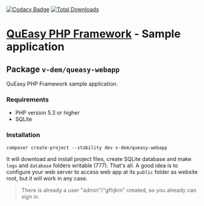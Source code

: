 [![Codacy Badge](https://api.codacy.com/project/badge/Grade/6eef7c24d5a84f1da79186ffc99e618d)](https://app.codacy.com/manual/v-dem/queasy-webapp?utm_source=github.com&utm_medium=referral&utm_content=v-dem/queasy-framework&utm_campaign=Badge_Grade_Dashboard)
[![Total Downloads](https://poser.pugx.org/v-dem/queasy-webapp/downloads)](https://packagist.org/packages/v-dem/queasy-webapp)

# [QuEasy PHP Framework](https://github.com/v-dem/queasy-framework/) - Sample application

## Package `v-dem/queasy-webapp`

QuEasy PHP Framework sample application.

### Requirements

*   PHP version 5.3 or higher
*   SQLite

### Installation

    composer create-project --stability dev v-dem/queasy-webapp

It will download and install project files, create SQLite database and make `logs` and `database` folders writable (777).
That's all. A good idea is to configure your web server to access web app at its `public` folder as website root, but it will work in any case.

> There is already a user "admin"/"gfhjkm" created, so you already can sign in.

